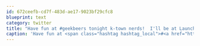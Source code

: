 ```yaml
---
id: 672ceefb-cd7f-483d-ae17-9023bf29cfc8
blueprint: text
category: twitter
title: "Have fun at #geekbeers tonight k-town nerds!  I'll be at Launchparty!  #YEG"
caption: 'Have fun at <span class="hashtag hashtag_local">#<a href="http://tweettemp.darylchymko.ca/?tag=geekbeers">geekbeers</a> tonight k-town nerds!  I''ll be at Launchparty!  <span class="hashtag hashtag_local">#<a href="http://tweettemp.darylchymko.ca/?tag=yeg">YEG</a>'
---
```

